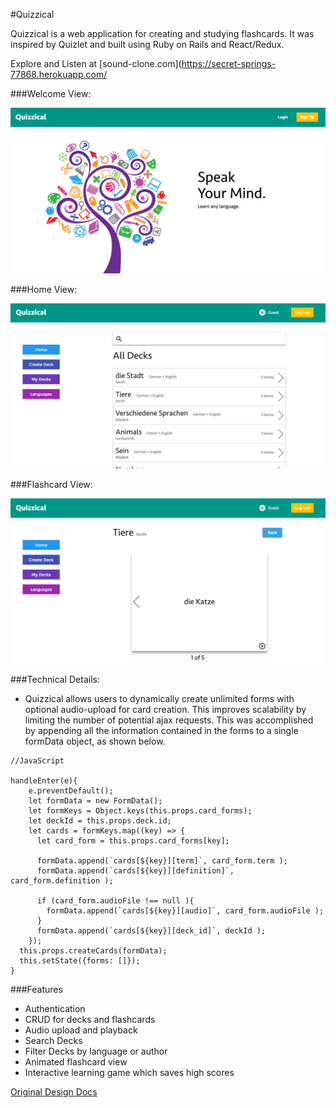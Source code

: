 #Quizzical

Quizzical is a web application for creating and studying flashcards. It was
 inspired by Quizlet and built using Ruby on Rails and React/Redux.

Explore and Listen at [sound-clone.com](https://secret-springs-77868.herokuapp.com/

###Welcome View:

![welcome]

###Home View:

![home]

###Flashcard View:

![flashcard]

###Technical Details:
* Quizzical allows users to dynamically create unlimited forms with optional audio-upload for card creation. This improves scalability by limiting the number of potential ajax requests. This was accomplished by appending all the information contained in the forms to a single formData object, as shown below.

```
//JavaScript 

handleEnter(e){
    e.preventDefault();
    let formData = new FormData();
    let formKeys = Object.keys(this.props.card_forms);
    let deckId = this.props.deck.id;
    let cards = formKeys.map((key) => {
      let card_form = this.props.card_forms[key];

      formData.append(`cards[${key}][term]`, card_form.term );
      formData.append(`cards[${key}][definition]`, card_form.definition );

      if (card_form.audioFile !== null ){
        formData.append(`cards[${key}][audio]`, card_form.audioFile );
      }
      formData.append(`cards[${key}][deck_id]`, deckId );
    });
  this.props.createCards(formData);
  this.setState({forms: []});
}
```


###Features
* Authentication
* CRUD for decks and flashcards
* Audio upload and playback
* Search Decks
* Filter Decks by language or author
* Animated flashcard view
* Interactive learning game which saves high scores



[Original Design Docs](./docs/README.md)

[welcome]: ./docs/images/welcome.png
[home]: ./docs/images/home.png
[flashcard]: ./docs/images/flashcard.png
